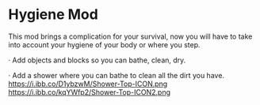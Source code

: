 # Hygiene Mod
 This mod brings a complication for your survival, now you will have to take into account your hygiene of your body or where you step.

· Add objects and blocks so you can bathe, clean, dry.

· Add a shower where you can bathe to clean all the dirt you have.	
https://i.ibb.co/D1ybzwM/Shower-Top-ICON.png
https://i.ibb.co/kqYWfp2/Shower-Top-ICON2.png
